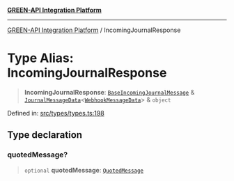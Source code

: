 [**GREEN-API Integration Platform**](../README.md)

***

[GREEN-API Integration Platform](../globals.md) / IncomingJournalResponse

# Type Alias: IncomingJournalResponse

> **IncomingJournalResponse**: [`BaseIncomingJournalMessage`](BaseIncomingJournalMessage.md) & [`JournalMessageData`](JournalMessageData.md)\<[`WebhookMessageData`](WebhookMessageData.md)\> & `object`

Defined in: [src/types/types.ts:198](https://github.com/green-api/greenapi-integration/blob/63683bb8d19b76d9e4ce6bd0a8121d8d2cf428af/src/types/types.ts#L198)

## Type declaration

### quotedMessage?

> `optional` **quotedMessage**: [`QuotedMessage`](QuotedMessage.md)
